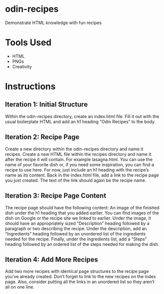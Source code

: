 # odin-recipes
Demonstrate HTML knowledge with fun recipes

# Tools Used
- HTML
- PNGs
- Creativity

# Instructions
## Iteration 1: Initial Structure
Within the odin-recipes directory, create an index.html file.
Fill it out with the usual boilerplate HTML and add an h1 heading “Odin Recipes” to the body.

## Iteration 2: Recipe Page
Create a new directory within the odin-recipes directory and name it recipes.
Create a new HTML file within the recipes directory and name it after the recipe it will contain. For example lasagna.html. You can use the name of your favorite dish or, if you need some inspiration, you can find a recipe to use here.
For now, just include an h1 heading with the recipe’s name as its content.
Back in the index.html file, add a link to the recipe page you just created. The text of the link should again be the recipe name.

## Iteration 3: Recipe Page Content
The recipe page should have the following content:
An image of the finished dish under the h1 heading that you added earlier. You can find images of the dish on Google or the recipe site we linked to earlier.
Under the image, it should have an appropriately sized “Description” heading followed by a paragraph or two describing the recipe.
Under the description, add an “Ingredients” heading followed by an unordered list of the ingredients needed for the recipe.
Finally, under the ingredients list, add a “Steps” heading followed by an ordered list of the steps needed for making the dish.

## Iteration 4: Add More Recipes
Add two more recipes with identical page structures to the recipe page you’ve already created.
Don’t forget to link to the new recipes on the index page. Also, consider putting all the links in an unordered list so they aren’t all on one line.